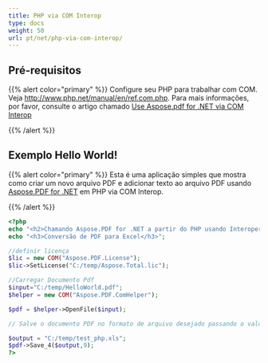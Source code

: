 ```yaml
---
title: PHP via COM Interop
type: docs
weight: 50
url: pt/net/php-via-com-interop/
---
```


## Pré-requisitos

{{% alert color="primary" %}}
Configure seu PHP para trabalhar com COM. Veja <http://www.php.net/manual/en/ref.com.php>. Para mais informações, por favor, consulte o artigo chamado [Use Aspose.pdf for .NET via COM Interop](/pdf/net/use-aspose-pdf-for-net-via-com-interop/)

{{% /alert %}}

## Exemplo Hello World!

{{% alert color="primary" %}}
Esta é uma aplicação simples que mostra como criar um novo arquivo PDF e adicionar texto ao arquivo PDF usando [Aspose.PDF for .NET](/pdf/net/) em PHP via COM Interop.

{{% /alert %}}

```php
<?php
echo "<h2>Chamando Aspose.PDF for .NET a partir do PHP usando Interoperabilidade COM</h2>";
echo "<h3>Conversão de PDF para Excel</h3>";

//definir licença
$lic = new COM("Aspose.PDF.License");
$lic->SetLicense("C:/temp/Aspose.Total.lic");

//Carregar Documento Pdf
$input="C:/temp/HelloWorld.pdf";
$helper = new COM("Aspose.PDF.ComHelper");

$pdf = $helper->OpenFile($input);

// Salve o documento PDF no formato de arquivo desejado passando o valor enum SaveFormat para o formato, neste caso, passamos 9 para excel.

$output = "C:/temp/test_php.xls";
$pdf->Save_4($output,9);
?>
```

